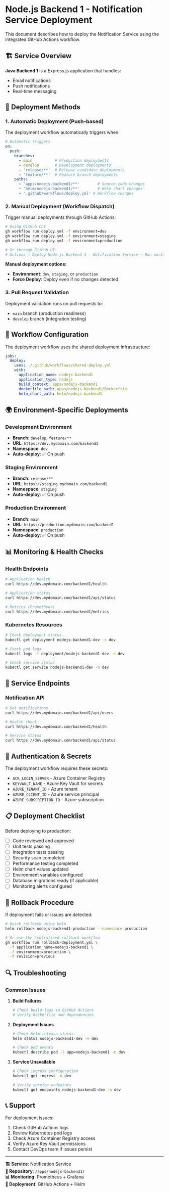 # Node.js Backend 1 - Notification Service Deployment

This document describes how to deploy the Notification Service using the integrated GitHub Actions workflow.

## 🏗️ **Service Overview**

**Java Backend 1** is a Express.js application that handles:
- Email notifications
- Push notifications
- Real-time messaging

## 🚀 **Deployment Methods**

### 1. **Automatic Deployment (Push-based)**

The deployment workflow automatically triggers when:

```yaml
# Automatic triggers
on:
  push:
    branches:
      - main          # Production deployments
      - develop       # Development deployments
      - 'release/**'  # Release candidate deployments
      - 'feature/**'  # Feature branch deployments
    paths:
      - 'apps/nodejs-backend1/**'        # Source code changes
      - 'helm/nodejs-backend1/**'        # Helm chart changes
      - '.github/workflows/deploy.yml' # Workflow changes
```

### 2. **Manual Deployment (Workflow Dispatch)**

Trigger manual deployments through GitHub Actions:

```bash
# Using GitHub CLI
gh workflow run deploy.yml -f environment=dev
gh workflow run deploy.yml -f environment=staging
gh workflow run deploy.yml -f environment=production

# Or through GitHub UI:
# Actions → Deploy Node.js Backend 1 - Notification Service → Run workflow
```

**Manual deployment options:**
- **Environment**: `dev`, `staging`, or `production`
- **Force Deploy**: Deploy even if no changes detected

### 3. **Pull Request Validation**

Deployment validation runs on pull requests to:
- `main` branch (production readiness)
- `develop` branch (integration testing)

## 🔧 **Workflow Configuration**

The deployment workflow uses the shared deployment infrastructure:

```yaml
jobs:
  deploy:
    uses: ./.github/workflows/shared-deploy.yml
    with:
      application_name: nodejs-backend1
      application_type: nodejs
      build_context: apps/nodejs-backend1
      dockerfile_path: apps/nodejs-backend1/Dockerfile
      helm_chart_path: helm/nodejs-backend1
```

## 🌍 **Environment-Specific Deployments**

### Development Environment
- **Branch**: `develop`, `feature/**`
- **URL**: `https://dev.mydomain.com/backend1`
- **Namespace**: `dev`
- **Auto-deploy**: ✅ On push

### Staging Environment
- **Branch**: `release/**`
- **URL**: `https://staging.mydomain.com/backend1`
- **Namespace**: `staging`
- **Auto-deploy**: ✅ On push

### Production Environment
- **Branch**: `main`
- **URL**: `https://production.mydomain.com/backend1`
- **Namespace**: `production`
- **Auto-deploy**: ✅ On push

## 📊 **Monitoring & Health Checks**

### Health Endpoints
```bash
# Application health
curl https://dev.mydomain.com/backend1/health

# Application status
curl https://dev.mydomain.com/backend1/api/status

# Metrics (Prometheus)
curl https://dev.mydomain.com/backend1/metrics
```

### Kubernetes Resources
```bash
# Check deployment status
kubectl get deployment nodejs-backend1-dev -n dev

# Check pod logs
kubectl logs -f deployment/nodejs-backend1-dev -n dev

# Check service status
kubectl get service nodejs-backend1-dev -n dev
```

## 🎯 **Service Endpoints**

### Notification API
```bash
# Get notifications
curl https://dev.mydomain.com/backend1/api/users

# Health check
curl https://dev.mydomain.com/backend1/health

# Service status
curl https://dev.mydomain.com/backend1/api/status
```

## 🔐 **Authentication & Secrets**

The deployment workflow requires these secrets:
- `ACR_LOGIN_SERVER` - Azure Container Registry
- `KEYVAULT_NAME` - Azure Key Vault for secrets
- `AZURE_TENANT_ID` - Azure tenant
- `AZURE_CLIENT_ID` - Azure service principal
- `AZURE_SUBSCRIPTION_ID` - Azure subscription

## 📋 **Deployment Checklist**

Before deploying to production:

- [ ] Code reviewed and approved
- [ ] Unit tests passing
- [ ] Integration tests passing
- [ ] Security scan completed
- [ ] Performance testing completed
- [ ] Helm chart values updated
- [ ] Environment variables configured
- [ ] Database migrations ready (if applicable)
- [ ] Monitoring alerts configured

## 🚨 **Rollback Procedure**

If deployment fails or issues are detected:

```bash
# Quick rollback using Helm
helm rollback nodejs-backend1-production --namespace production

# Or use the centralized rollback workflow
gh workflow run rollback-deployment.yml \
  -f application_name=nodejs-backend1 \
  -f environment=production \
  -f revision=previous
```

## 🔍 **Troubleshooting**

### Common Issues

1. **Build Failures**
   ```bash
   # Check build logs in GitHub Actions
   # Verify Dockerfile and dependencies
   ```

2. **Deployment Issues**
   ```bash
   # Check Helm release status
   helm status nodejs-backend1-dev -n dev
   
   # Check pod events
   kubectl describe pod -l app=nodejs-backend1 -n dev
   ```

3. **Service Unavailable**
   ```bash
   # Check ingress configuration
   kubectl get ingress -n dev
   
   # Verify service endpoints
   kubectl get endpoints nodejs-backend1-dev -n dev
   ```

## 📞 **Support**

For deployment issues:
1. Check GitHub Actions logs
2. Review Kubernetes pod logs
3. Check Azure Container Registry access
4. Verify Azure Key Vault permissions
5. Contact DevOps team if issues persist

---

**🏗️ Service**: Notification Service  
**🔗 Repository**: `/apps/nodejs-backend1/`  
**📊 Monitoring**: Prometheus + Grafana  
**🚀 Deployment**: GitHub Actions + Helm